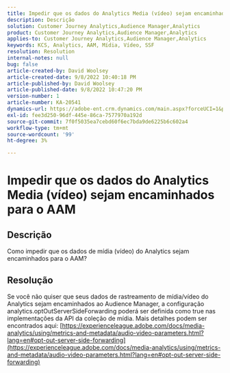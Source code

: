 ```yaml
---
title: Impedir que os dados do Analytics Media (vídeo) sejam encaminhados para o AAM
description: Descrição
solution: Customer Journey Analytics,Audience Manager,Analytics
product: Customer Journey Analytics,Audience Manager,Analytics
applies-to: Customer Journey Analytics,Audience Manager,Analytics
keywords: KCS, Analytics, AAM, Mídia, Vídeo, SSF
resolution: Resolution
internal-notes: null
bug: false
article-created-by: David Woolsey
article-created-date: 9/8/2022 10:40:18 PM
article-published-by: David Woolsey
article-published-date: 9/8/2022 10:47:20 PM
version-number: 1
article-number: KA-20541
dynamics-url: https://adobe-ent.crm.dynamics.com/main.aspx?forceUCI=1&pagetype=entityrecord&etn=knowledgearticle&id=6012852f-c72f-ed11-9db1-00224808613b
exl-id: fee3d250-96df-445e-86ca-7577970a192d
source-git-commit: 7f0f5035ea7cebd60f6ec7bda9de6225b6c602a4
workflow-type: tm+mt
source-wordcount: '99'
ht-degree: 3%

---
```


# Impedir que os dados do Analytics Media (vídeo) sejam encaminhados para o AAM

## Descrição

Como impedir que os dados de mídia (vídeo) do Analytics sejam encaminhados para o AAM?

## Resolução


Se você não quiser que seus dados de rastreamento de mídia/vídeo do Analytics sejam encaminhados ao Audience Manager, a configuração analytics.optOutServerSideForwarding poderá ser definida como true nas implementações da API da coleção de mídia. Mais detalhes podem ser encontrados aqui: [https://experienceleague.adobe.com/docs/media-analytics/using/metrics-and-metadata/audio-video-parameters.html?lang=en#opt-out-server-side-forwarding](https://experienceleague.adobe.com/docs/media-analytics/using/metrics-and-metadata/audio-video-parameters.html?lang=en#opt-out-server-side-forwarding)
